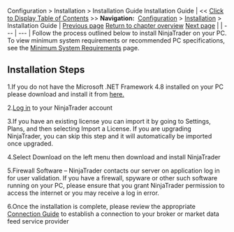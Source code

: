 ﻿
Configuration \> Installation \> Installation Guide
Installation Guide
| \<\< [Click to Display Table of Contents](installation_guide.md) \>\> **Navigation:**     [Configuration](configuration.md) \> [Installation](installation.md) \> Installation Guide | [Previous page](minimum_system_requirements.md) [Return to chapter overview](installation.md) [Next page](clear_browser_cache.md) |
| --- | --- |
Follow the process outlined below to install NinjaTrader on your PC. To view minimum system requirements or recommended PC specifications, see the [Minimum System Requirements](minimum_system_requirements.md) page.
 
## Installation Steps
1\.If you do not have the Microsoft .NET Framework 4\.8 installed on your PC please download and install it from [here.](https://dotnet.microsoft.com/download/dotnet-framework/net48)

2\.[Log in](https://account.ninjatrader.com/welcome) to your NinjaTrader account

3\.If you have an existing license you can import it by going to Settings, Plans, and then selecting Import a License. If you are upgrading NinjaTrader, you can skip this step and it will automatically be imported once upgraded.

4\.Select Download on the left menu then download and install NinjaTrader

5\.Firewall Software – NinjaTrader contacts our server on application log in for user validation. If you have a firewall, spyware or other such software running on your PC, please ensure that you grant NinjaTrader permission to access the internet or you may receive a log in error.

6\.Once the installation is complete, please review the appropriate [Connection Guide](https://support.ninjatrader.com/s/article/Connecting-to-Your-Account-NinjaTrader-Desktop) to establish a connection to your broker or market data feed service provider

